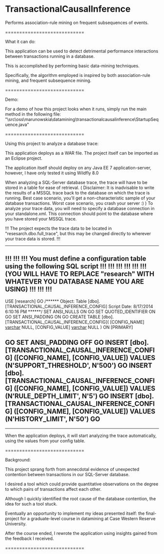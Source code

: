 TransactionalCausalInference
============================

Performs association-rule mining on frequent subsequences of events.

============================

What it can do: 


This application can be used to detect detrimental performance interactions between transactions running in a database.

This is accomplished by performing basic data-mining techniques. 

Specifically, the algorithm employed is inspired by both association-rule mining, and frequent subsequence mining.


============================

Demo:


For a demo of how this project looks when it runs, simply run the main method in the following file:
"\src\oss\marunowskia\datamining\transactionalcausalinference\StartupSequence.java"

============================

Using this project to analyze a database trace:


This application deploys as a WAR file. The project itself can be imported as an Eclipse project.

The application itself should deploy on any Java EE 7 application-server, however, I have only tested it using Wildfly 8.0

When analyzing a SQL-Server database trace, the trace will have to be stored in a table for ease of retrieval.
(
  Disclaimer: It is inadvisable to write the results of a MSSQL trace back to the database on which the trace is running.
  Best case scenario, you'll get a non-characteristic sample of your database transactions.
  Worst case scenario, you crash your server :)
)
To analyze your trace data, you will need to specify a database connection in your standalone.xml.
This connection should point to the database where you have stored your MSSQL trace.

!!! The project expects the trace data to be located in "resesarch.dbo.full_trace", but this may be changed directly to wherever your trace data is stored. !!!

----------------------------------------------------------------------------------------------------------------------
!!! !!! !!! You must define a configuration table using the following SQL script !!! !!! !!!
!!! !!! !!! (YOU WILL HAVE TO REPLACE "research" WITH WHATEVER YOU DATABASE NAME YOU ARE USING) !!! !!! !!!
----------------------------------------------------------------------------------------------------------------------
USE [research]
GO
/****** Object:  Table [dbo].[TRANSACTIONAL_CAUSAL_INFERENCE_CONFIG]    Script Date: 8/17/2014 6:10:16 PM ******/
SET ANSI_NULLS ON
GO
SET QUOTED_IDENTIFIER ON
GO
SET ANSI_PADDING ON
GO
CREATE TABLE [dbo].[TRANSACTIONAL_CAUSAL_INFERENCE_CONFIG](
	[CONFIG_NAME] [varchar](MAX) NULL,
	[CONFIG_VALUE] [varchar](MAX) NULL
) ON [PRIMARY]

GO
SET ANSI_PADDING OFF
GO
INSERT [dbo].[TRANSACTIONAL_CAUSAL_INFERENCE_CONFIG] ([CONFIG_NAME], [CONFIG_VALUE]) VALUES (N'SUPPORT_THRESHOLD', N'500')
GO
INSERT [dbo].[TRANSACTIONAL_CAUSAL_INFERENCE_CONFIG] ([CONFIG_NAME], [CONFIG_VALUE]) VALUES (N'RULE_DEPTH_LIMIT', N'5')
GO
INSERT [dbo].[TRANSACTIONAL_CAUSAL_INFERENCE_CONFIG] ([CONFIG_NAME], [CONFIG_VALUE]) VALUES (N'HISTORY_LIMIT', N'50')
GO
----------------------------------------------------------------------------------------------------------------------
----------------------------------------------------------------------------------------------------------------------

When the application deploys, it will start analyzing the trace automatically, using the values from your config table.



============================

Background:

This project sprang forth from annecdotal evidence of unexpected contention between transactions in our SQL-Server database.

I desired a tool which could provide quantitative observations on the degree to which pairs of transactions affect each other.

Although I quickly identified the root cause of the database contention, the idea for such a tool stuck.

Eventually an opportunity to implement my ideas presented itself: the final-project for a graduate-level course in datamining at Case Western Reserve University.

After the course ended, I rewrote the application using insights gained from the feedback I received.

============================

